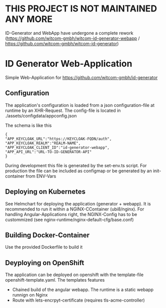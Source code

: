 # THIS PROJECT IS NOT MAINTAINED ANY MORE

ID-Generator and WebApp have undergone a complete rework (https://github.com/witcom-gmbh/witcom-id-generator-webapp / https://github.com/witcom-gmbh/witcom-id-generator)

# ID Generator Web-Application

Simple Web-Application for https://github.com/witcom-gmbh/id-generator

## Configuration
The application's configuration is loaded from a json configuration-file at runtime by an XHR-Request. The config-file is located in ./assets/configdata/appconfig.json

The schema is like this

```
{
"APP_KEYCLOAK_URL":"https://KEYCLOAK-FQDN/auth",
"APP_KEYCLOAK_REALM":"REALM-NAME",
"APP_KEYCLOAK_CLIENT_ID":"id-generator-webapp",
"APP_API_URL":"URL-TO-ID-GENERATOR-API"
}
```

During development this file is generated by the set-env.ts script. For production the file can be included as configmap or be generated by an init-container from ENV-Vars

## Deploying on Kubernetes
See Helmchart for deploying the application (generator + webapp). It is recommended to run it within a NGINX-CContainer (ubi8/nginx). For handling Angular-Applications right, the NGINX-Config has to be custommized (see nginx-runtime/nginx-default-cfg/base.conf)

## Building Docker-Container
Use the provided Dockerfile to build it

## Deyploying on OpenShift 
The application can be deployed on openshift with the template-file openshift-template.yaml. The templates features

* Chained build of the angular webapp. The runtime is a static webapp runnign on Nginx
* Route with lets-encrpyt-certificate (requires tls-acme-controller)
